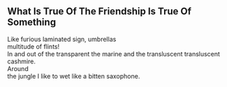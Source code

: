 What Is True Of The Friendship Is True Of Something
---------------------------------------------------
Like furious laminated sign, umbrellas  
multitude of flints!  
In and out of the transparent the marine and the transluscent transluscent cashmire.  
Around  
the jungle I like to wet like a bitten saxophone.  
